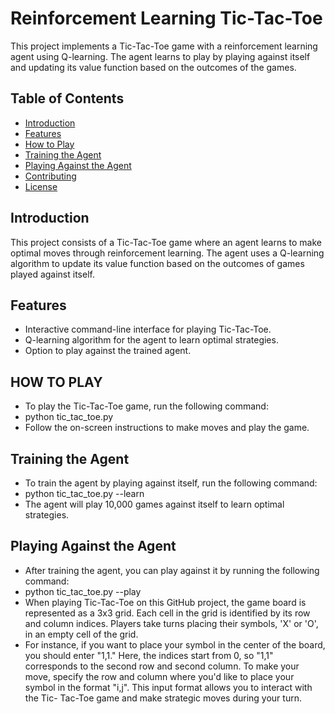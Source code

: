 # Reinforcement Learning Tic-Tac-Toe

This project implements a Tic-Tac-Toe game with a reinforcement learning agent using Q-learning. The agent learns to play by playing against itself and updating its value function based on the outcomes of the games.

## Table of Contents
- [Introduction](#introduction)
- [Features](#features)
- [How to Play](#how-to-play)
- [Training the Agent](#training-the-agent)
- [Playing Against the Agent](#playing-against-the-agent)
- [Contributing](#contributing)
- [License](#license)

## Introduction

This project consists of a Tic-Tac-Toe game where an agent learns to make optimal moves through reinforcement learning. The agent uses a Q-learning algorithm to update its value function based on the outcomes of games played against itself.

## Features
- Interactive command-line interface for playing Tic-Tac-Toe.
- Q-learning algorithm for the agent to learn optimal strategies.
- Option to play against the trained agent.

## HOW TO PLAY 
- To play the Tic-Tac-Toe game, run the following command:
- python tic_tac_toe.py
- Follow the on-screen instructions to make moves and play the game.

## Training the Agent
- To train the agent by playing against itself, run the following command:
- python tic_tac_toe.py --learn
- The agent will play 10,000 games against itself to learn optimal strategies.

## Playing Against the Agent
- After training the agent, you can play against it by running the following command:
- python tic_tac_toe.py --play
-  When playing Tic-Tac-Toe on this GitHub project, the game board is represented as a 3x3 grid. Each cell in the grid is identified by its row and column indices. 
  Players take turns placing their symbols, 'X' or 'O', in an empty cell of the grid.
  - For instance, if you want to place your symbol in the center of the board, you should enter "1,1." Here, the indices start from 0, so "1,1" corresponds to the 
    second row and second column.
    To make your move, specify the row and column where you'd like to place your symbol in the format "i,j". This input format allows you to interact with the Tic- 
     Tac-Toe game and make strategic moves during your turn.
